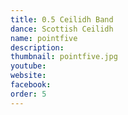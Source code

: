 ```yaml
---
title: 0.5 Ceilidh Band
dance: Scottish Ceilidh
name: pointfive
description:
thumbnail: pointfive.jpg
youtube: 
website: 
facebook: 
order: 5
---
```

